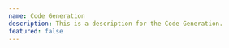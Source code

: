 ```yaml
---
name: Code Generation
description: This is a description for the Code Generation.
featured: false
---
```

